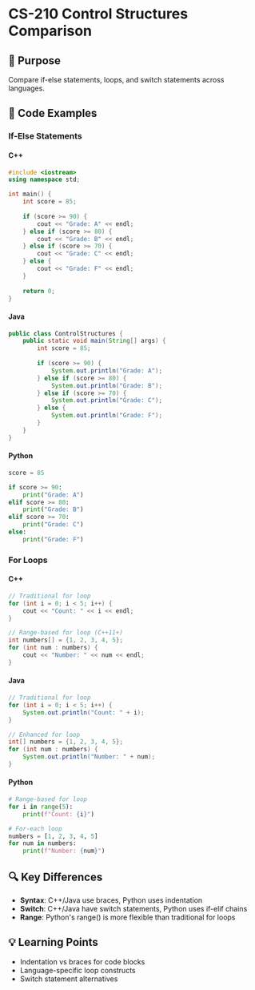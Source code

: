 # CS-210 Control Structures Comparison

## 🎯 Purpose
Compare if-else statements, loops, and switch statements across languages.

## 📝 Code Examples

### If-Else Statements

#### C++
```cpp
#include <iostream>
using namespace std;

int main() {
    int score = 85;
    
    if (score >= 90) {
        cout << "Grade: A" << endl;
    } else if (score >= 80) {
        cout << "Grade: B" << endl;
    } else if (score >= 70) {
        cout << "Grade: C" << endl;
    } else {
        cout << "Grade: F" << endl;
    }
    
    return 0;
}
```

#### Java
```java
public class ControlStructures {
    public static void main(String[] args) {
        int score = 85;
        
        if (score >= 90) {
            System.out.println("Grade: A");
        } else if (score >= 80) {
            System.out.println("Grade: B");
        } else if (score >= 70) {
            System.out.println("Grade: C");
        } else {
            System.out.println("Grade: F");
        }
    }
}
```

#### Python
```python
score = 85

if score >= 90:
    print("Grade: A")
elif score >= 80:
    print("Grade: B")
elif score >= 70:
    print("Grade: C")
else:
    print("Grade: F")
```

### For Loops

#### C++
```cpp
// Traditional for loop
for (int i = 0; i < 5; i++) {
    cout << "Count: " << i << endl;
}

// Range-based for loop (C++11+)
int numbers[] = {1, 2, 3, 4, 5};
for (int num : numbers) {
    cout << "Number: " << num << endl;
}
```

#### Java
```java
// Traditional for loop
for (int i = 0; i < 5; i++) {
    System.out.println("Count: " + i);
}

// Enhanced for loop
int[] numbers = {1, 2, 3, 4, 5};
for (int num : numbers) {
    System.out.println("Number: " + num);
}
```

#### Python
```python
# Range-based for loop
for i in range(5):
    print(f"Count: {i}")

# For-each loop
numbers = [1, 2, 3, 4, 5]
for num in numbers:
    print(f"Number: {num}")
```

## 🔍 Key Differences
- **Syntax**: C++/Java use braces, Python uses indentation
- **Switch**: C++/Java have switch statements, Python uses if-elif chains
- **Range**: Python's range() is more flexible than traditional for loops

## 💡 Learning Points
- Indentation vs braces for code blocks
- Language-specific loop constructs
- Switch statement alternatives
